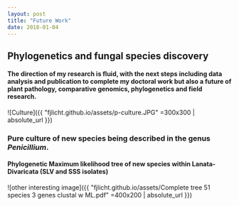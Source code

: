```yaml
---
layout: post
title: "Future Work"
date: 2018-01-04
---
```

## Phylogenetics and fungal species discovery

#### The direction of my research is fluid, with the next steps including data analysis and publication to complete my doctoral work but also a future of plant pathology, comparative genomics, phylogenetics and field research.

![Culture]({{ "fjlicht.github.io/assets/p-culture.JPG" =300x300 | absolute_url }})
### Pure culture of new species being described in the genus *Penicillium*.


#### Phylogenetic Maximum likelihood tree of new species within Lanata-Divaricata (SLV and SSS isolates)  

![other interesting image]({{ "fjlicht.github.io/assets/Complete tree 51 species 3 genes clustal w ML.pdf" =400x200 | absolute_url }})

